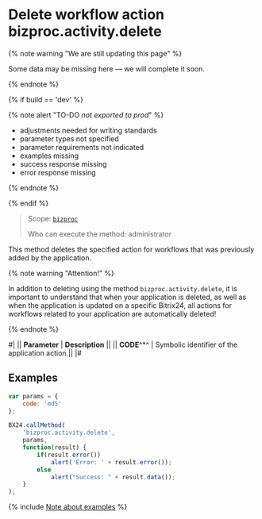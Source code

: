 # Delete workflow action bizproc.activity.delete

{% note warning "We are still updating this page" %}

Some data may be missing here — we will complete it soon.

{% endnote %}

{% if build == 'dev' %}

{% note alert "TO-DO _not exported to prod_" %}

- adjustments needed for writing standards
- parameter types not specified
- parameter requirements not indicated
- examples missing
- success response missing
- error response missing

{% endnote %}

{% endif %}

> Scope: [`bizproc`](../../scopes/permissions.md)
>
> Who can execute the method: administrator

This method deletes the specified action for workflows that was previously added by the application.

{% note warning "Attention!" %}

In addition to deleting using the method `bizproc.activity.delete`, it is important to understand that when your application is deleted, as well as when the application is updated on a specific Bitrix24, all actions for workflows related to your application are automatically deleted!

{% endnote %}

#|
|| **Parameter** | **Description**                         ||
|| **CODE**^*^     | Symbolic identifier of the application action.||
|#

## Examples

```javascript
var params = {
    code: 'md5'
};

BX24.callMethod(
    'bizproc.activity.delete',
    params,
    function(result) {
        if(result.error())
            alert('Error: ' + result.error());
        else
            alert("Success: " + result.data());
    }
);
```

{% include [Note about examples](../../../_includes/examples.md) %}